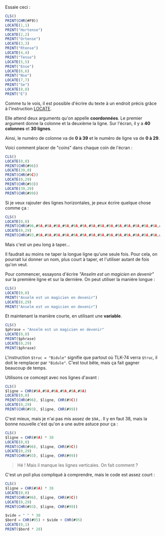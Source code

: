 Essaie ceci :

```ts
CLS()
PRINT(CHR(#F9))
LOCATE(1,1)
PRINT("Hortense")
LOCATE(2,2)
PRINT("Ortense")
LOCATE(3,3)
PRINT("Rtense")
LOCATE(4,4)
PRINT("Tense")
LOCATE(5,5)
PRINT("Ense")
LOCATE(6,6)
PRINT("Nse")
LOCATE(7,7)
PRINT("Se")
LOCATE(8,8)
PRINT("E")
```

Comme tu le vois, il est possible d'écrire du texte à un endroit précis grâce à
l'instruction [LOCATE](manual/ins.locate).

Elle attend deux arguments qu'on appelle __coordonnées__.
Le premier argument donne la colonne et la deuxième la ligne.
Sur l'écran, il y a __40 colonnes__ et __30 lignes__.

Ainsi, le numéro de colonne va de __0 à 39__ et le numéro de ligne va de __0 à 29__.

Voici comment placer de "coins" dans chaque coin de l'écran :

```ts
CLS()
LOCATE(0,0)
PRINT(CHR(#96))
LOCATE(39,0)
PRINT(CHR(#9C))
LOCATE(0,29)
PRINT(CHR(#93))
LOCATE(39,29)
PRINT(CHR(#99))
```

Si je veux rajouter des lignes horizontales, je peux écrire quelque chose comme ça :

```ts
CLS()
LOCATE(0,0)
PRINT(CHR(#96,#9A,#9A,#9A,#9A,#9A,#9A,#9A,#9A,#9A,#9A,#9A,#9A,#9A,#9A,#9A,#9A,#9A,#9A,#9A,#9A,#9A,#9A,#9A,#9A,#9A,#9A,#9A,#9A,#9A,#9A,#9A,#9A,#9A,#9A,#9A,#9A,#9A,#9A,#9C))
LOCATE(0,29)
PRINT(CHR(#93,#9A,#9A,#9A,#9A,#9A,#9A,#9A,#9A,#9A,#9A,#9A,#9A,#9A,#9A,#9A,#9A,#9A,#9A,#9A,#9A,#9A,#9A,#9A,#9A,#9A,#9A,#9A,#9A,#9A,#9A,#9A,#9A,#9A,#9A,#9A,#9A,#9A,#9A,#99))
```

Mais c'est un peu long à taper...

Il faudrait au moins ne taper la longue ligne qu'une seule fois.
Pour cela, on pourrait lui donner un nom, plus court à taper, et l'utiliser autant de fois qu'on veut.

Pour commencer, essayons d'écrire _"Anselm est un magicien en devenir"_ sur la première ligne et sur la dernière.
On peut utiliser la manière longue :

```ts
CLS()
LOCATE(0,0)
PRINT("Anselm est un magicien en devenir")
LOCATE(0,29)
PRINT("Anselm est un magicien en devenir")
```

Et maintenant la manière courte, en utilisant une __variable__.

```ts
CLS()
$phrase = "Anselm est un magicien en devenir"
LOCATE(0,0)
PRINT($phrase)
LOCATE(0,29)
PRINT($phrase)
```

L'instruction `$truc = "Bidule"` signifie que partout où TLK-74 verra `$truc`, il doit le remplacer par `"Bidule"`.
C'est tout bête, mais ça fait gagner beaucoup de temps.

Utilisons ce comcept avec nos lignes d'avant :

```ts
CLS()
$ligne = CHR(#9A,#9A,#9A,#9A,#9A,#9A)
LOCATE(0,0)
PRINT(CHR(#96), $ligne, CHR(#9C))
LOCATE(0,29)
PRINT(CHR(#93), $ligne, CHR(#99))
```

C'est mieux, mais je n'ai pas mis assez de `$9A,`. Il y en faut 38, mais la bonne nouvelle c'est qu'on a une autre astuce pour ça :

```ts
CLS()
$ligne = CHR(#9A) * 38
LOCATE(0,0)
PRINT(CHR(#96), $ligne, CHR(#9C))
LOCATE(0,29)
PRINT(CHR(#93), $ligne, CHR(#99))
```

> Hé ! Mais il manque les lignes verticales. On fait comment ?

C'est un poil plus compliqué à comprendre, mais le code est assez court :

```ts
CLS()
$ligne = CHR(#9A) * 38
LOCATE(0,0)
PRINT(CHR(#96), $ligne, CHR(#9C))
LOCATE(0,29)
PRINT(CHR(#93), $ligne, CHR(#99))

$vide = " " * 38
$bord = CHR(#95) + $vide + CHR(#95)
LOCATE(0,1)
PRINT($bord * 28)
```
